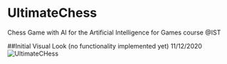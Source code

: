 # UltimateChess
Chess Game with AI for the Artificial Intelligence for Games course @IST

##Initial Visual Look (no functionality implemented yet) 
11/12/2020
![UltimateCHess](https://user-images.githubusercontent.com/44201826/101941851-7a917c00-3be0-11eb-9108-94fe6cad2e18.PNG)
